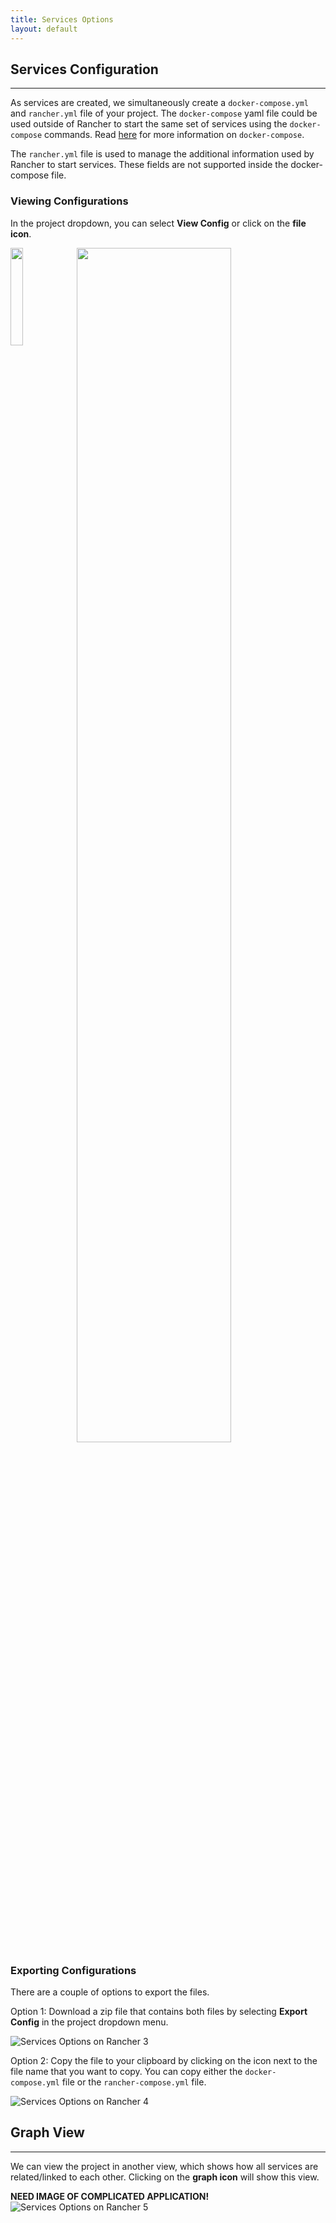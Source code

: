 ```yaml
---
title: Services Options
layout: default
---
```


## Services Configuration
---

As services are created, we simultaneously create a `docker-compose.yml` and `rancher.yml` file of your project. The `docker-compose` yaml file could be used outside of Rancher to start the same set of services using the `docker-compose` commands. Read [here](https://docs.docker.com/compose/) for more information on `docker-compose`. 

The `rancher.yml` file is used to manage the additional information used by Rancher to start services. These fields are not supported inside the docker-compose file.

### Viewing Configurations

In the project dropdown, you can select **View Config** or click on the **file icon**.

<img src="{{site.baseurl}}/img/rancher_services_options_1.png" style="float: left; width: 20%; margin-right: 1%; margin-bottom: 0.5em;">
<img src="{{site.baseurl}}/img/rancher_services_options_2.png" style="float: left; width: 70%; margin-right: 1%; margin-bottom: 0.5em;">
<p style="clear: both;">

### Exporting Configurations

There are a couple of options to export the files. 

Option 1: Download a zip file that contains both files by selecting **Export Config** in the project dropdown menu.

![Services Options on Rancher 3]({{site.baseurl}}/img/rancher_services_options_3.png)

Option 2: Copy the file to your clipboard by clicking on the icon next to the file name that you want to copy. You can copy either the `docker-compose.yml` file or the `rancher-compose.yml` file. 

![Services Options on Rancher 4]({{site.baseurl}}/img/rancher_services_options_4.png)


## Graph View 
---

We can view the project in another view, which shows how all services are related/linked to each other. Clicking on the **graph icon** will show this view.

**NEED IMAGE OF COMPLICATED APPLICATION!**
![Services Options on Rancher 5]({{site.baseurl}}/img/rancher_services_options_5.png)












